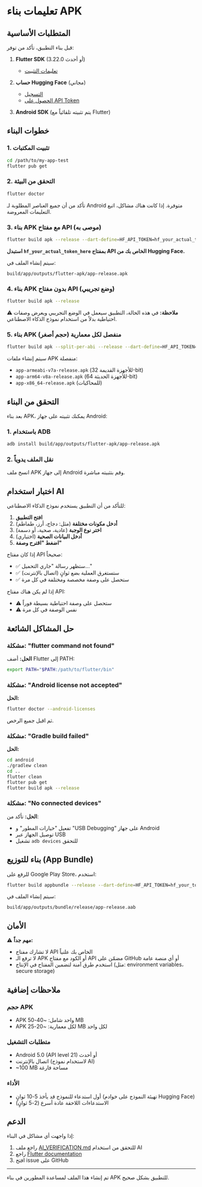 # تعليمات بناء APK

## المتطلبات الأساسية

قبل بناء التطبيق، تأكد من توفر:

1. **Flutter SDK** (3.22.0 أو أحدث)
   - [تعليمات التثبيت](https://docs.flutter.dev/get-started/install)

2. **حساب Hugging Face** (مجاني)
   - [التسجيل](https://huggingface.co/join)
   - [الحصول على API Token](https://huggingface.co/settings/tokens)

3. **Android SDK** (يتم تثبيته تلقائياً مع Flutter)

## خطوات البناء

### 1. تثبيت المكتبات

```bash
cd /path/to/my-app-test
flutter pub get
```

### 2. التحقق من البيئة

```bash
flutter doctor
```

تأكد من أن جميع العناصر المطلوبة لـ Android متوفرة. إذا كانت هناك مشاكل، اتبع التعليمات المعروضة.

### 3. بناء APK مع مفتاح API (موصى به)

```bash
flutter build apk --release --dart-define=HF_API_TOKEN=hf_your_actual_token_here
```

**استبدل `hf_your_actual_token_here` بمفتاح API الخاص بك من Hugging Face.**

سيتم إنشاء الملف في:
```
build/app/outputs/flutter-apk/app-release.apk
```

### 4. بناء APK بدون مفتاح API (وضع تجريبي)

```bash
flutter build apk --release
```

⚠️ **ملاحظة:** في هذه الحالة، التطبيق سيعمل في الوضع التجريبي ويعرض وصفات احتياطية بدلاً من استخدام نموذج الذكاء الاصطناعي.

### 5. بناء APK منفصل لكل معمارية (حجم أصغر)

```bash
flutter build apk --split-per-abi --release --dart-define=HF_API_TOKEN=hf_your_token
```

سيتم إنشاء ملفات APK منفصلة:
- `app-armeabi-v7a-release.apk` (للأجهزة القديمة 32-bit)
- `app-arm64-v8a-release.apk` (للأجهزة الحديثة 64-bit)
- `app-x86_64-release.apk` (للمحاكيات)

## التحقق من البناء

بعد بناء APK، يمكنك تثبيته على جهاز Android:

### 1. باستخدام ADB

```bash
adb install build/app/outputs/flutter-apk/app-release.apk
```

### 2. نقل الملف يدوياً

انسخ ملف APK إلى جهاز Android وقم بتثبيته مباشرة.

## اختبار استخدام AI

للتأكد من أن التطبيق يستخدم نموذج الذكاء الاصطناعي:

1. **افتح التطبيق**
2. **أدخل مكونات مختلفة** (مثل: دجاج، أرز، طماطم)
3. **اختر نوع الوجبة** (عادية، صحية، أو دسمة)
4. **أدخل البيانات الصحية** (اختياري)
5. **اضغط "اقترح وصفة"**

إذا كان مفتاح API صحيحاً:
- ✅ ستظهر رسالة "جاري التحميل..."
- ✅ ستستغرق العملية بضع ثوانٍ (اتصال بالإنترنت)
- ✅ ستحصل على وصفة مخصصة ومختلفة في كل مرة

إذا لم يكن هناك مفتاح API:
- ⚠️ ستحصل على وصفة احتياطية بسيطة فوراً
- ⚠️ نفس الوصفة في كل مرة

## حل المشاكل الشائعة

### مشكلة: "flutter command not found"
**الحل:** أضف Flutter إلى PATH:
```bash
export PATH="$PATH:/path/to/flutter/bin"
```

### مشكلة: "Android license not accepted"
**الحل:**
```bash
flutter doctor --android-licenses
```
ثم اقبل جميع الرخص.

### مشكلة: "Gradle build failed"
**الحل:**
```bash
cd android
./gradlew clean
cd ..
flutter clean
flutter pub get
flutter build apk --release
```

### مشكلة: "No connected devices"
**الحل:** تأكد من:
- تفعيل "خيارات المطور" و "USB Debugging" على جهاز Android
- توصيل الجهاز عبر USB
- تشغيل `adb devices` للتحقق

## بناء للتوزيع (App Bundle)

للرفع على Google Play Store، استخدم:

```bash
flutter build appbundle --release --dart-define=HF_API_TOKEN=hf_your_token
```

سيتم إنشاء الملف في:
```
build/app/outputs/bundle/release/app-release.aab
```

## الأمان

⚠️ **مهم جداً:**
- لا تشارك مفتاح API الخاص بك علنياً
- لا ترفع الـ APK أو الكود مع مفتاح API مضمّن على GitHub أو أي منصة عامة
- استخدم طرق آمنة لتضمين المفتاح في الإنتاج (مثل: environment variables، secure storage)

## ملاحظات إضافية

### حجم APK
- APK واحد شامل: ~40-50 MB
- APK لكل معمارية: ~20-25 MB لكل واحد

### متطلبات التشغيل
- Android 5.0 (API level 21) أو أحدث
- اتصال بالإنترنت (لاستخدام نموذج AI)
- ~100 MB مساحة فارغة

### الأداء
- أول استدعاء للنموذج قد يأخذ 5-10 ثوانٍ (تهيئة النموذج على خوادم Hugging Face)
- الاستدعاءات اللاحقة عادة أسرع (2-5 ثوانٍ)

## الدعم

إذا واجهت أي مشاكل في البناء:
1. راجع ملف [AI_VERIFICATION.md](AI_VERIFICATION.md) للتحقق من استخدام AI
2. راجع [Flutter documentation](https://docs.flutter.dev/)
3. افتح issue على GitHub

---

تم إنشاء هذا الملف لمساعدة المطورين في بناء APK للتطبيق بشكل صحيح.
